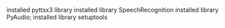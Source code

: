 installed pyttsx3 library
installed library SpeechRecognition
installed library PyAudio;
installed library setuptools
